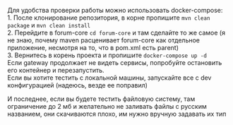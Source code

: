 Для удобства проверки работы можно использовать docker-compose:  
    1. После клонирование репозитория, в корне пропишите ```mvn clean package``` и ```mvn clean install```  
    2. Перейдите в forum-core ```cd forum-core``` и там сделайте то же самое (я не знаю, почему maven расценивает forum-core как отдельное приложение, несмотря на то, что в pom.xml есть parent)  
    3. Вернитесь в корень проекта и пропишите ```docker-compose up -d```  
Если gateway продолжает не видеть сервисы, попробуйте остановить его контейнер и перезапустить.  
Если вы хотите тестить с локальной машины, запускайте все c dev конфигурацией (надеюсь, везде ее поправил)  

И последнее, если вы будете тестить файловую систему, там ограничение до 2 мб и желательно не заливать файлы с русским названием, они скачиваются плохо, им нужно вручную задавать их тип
